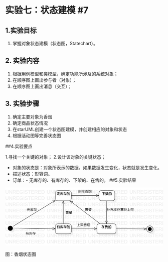 # 实验七：状态建模 #7

## 1.实验目标
1. 掌握对象状态建模（状态图，Statechart）。

## 2. 实验内容
1. 根据用例模型和类模型，确定功能所涉及的系统对象；
2. 在顺序图上画出参与者（对象）；
3. 在顺序图上画出消息（交互）；

## 3. 实验步骤
1. 确定主要对象为香烟
2. 确定商品状态情况
3. 在starUML创建一个状态图建模，并创建相应的对象和状态
4. 根据活动图等完善状态图

##4.实验要点

1.寻找一个关键的对象；
2.设计该对象的关键状态；

 - 对象的状态是：对象所表示的数据。如果数据发生变化，状态就是发生变化。
 - 描述状态：形容词。
 - 订单：- 无库存的、有库存的、下架的、在售的。
##5.实验结果

![Lab7_香烟](./Lab7_香烟.jpg)

图：香烟状态图



